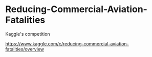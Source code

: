 # Reducing-Commercial-Aviation-Fatalities
Kaggle's competition

https://www.kaggle.com/c/reducing-commercial-aviation-fatalities/overview
